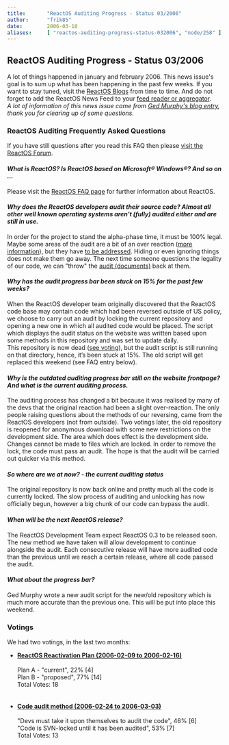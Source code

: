 ```yaml
---
title:       "ReactOS Auditing Progress - Status 03/2006"
author:      "frik85"
date:        2006-03-10
aliases:     [ "reactos-auditing-progress-status-032006", "node/258" ]
---
```


<h2>ReactOS Auditing Progress - Status 03/2006</h2>
<p>A lot of things happened in january and february 2006. This news issue's goal is to sum up what has been happening in the past few weeks. If you want to stay tuned, visit the <a href="http://blogs.reactos.org">ReactOS Blogs</a> from time to time. And do not forget to add the ReactOS News Feed to your <a href="http://en.wikipedia.org/wiki/RSS_%28file_format%29">feed reader or aggregator</a>.<br /><i>A lot of information of this news issue came from <a href="http://www.reactos.org/serendipity/index.php?/archives/26-ReactOS-audit-status.html">Ged Murphy's blog entry</a>, thank you for clearing up of some questions.</i></p>

<h3>ReactOS Auditing Frequently Asked Questions</h3>
<p>If you have still questions after you read this FAQ then please <a href="http://www.reactos.org/forum/">visit the ReactOS Forum</a>.</p>

<h4><i>What is ReactOS? Is ReactOS based on Microsoft® Windows®? And so on ...</i></h4>
<p>Please visit the <a href="[#link_about_userfaq]">ReactOS FAQ page</a> for further information about ReactOS.</p>

<h4><i>Why does the ReactOS developers audit their source code? Almost all other well known operating systems aren't (fully) audited either and are still in use.</i></h4>
<p>In order for the project to stand the alpha-phase time, it must be 100% legal. Maybe some areas of the audit are a bit of an over reaction (<a href="http://www.reactos.org/xhtml/en/news_page_14.html">more information</a>), but they have <a href="http://www.reactos.org/xhtml/en/news_page_15.html">to be addressed</a>. Hiding or even ignoring things does not make them go away. The next time someone questions the legality of our code, we can "throw" the <a href="http://www.reactos.org/wiki/index.php/Audit">audit (documents)</a> back at them.</p>

<h4><i>Why has the audit progress bar been stuck on 15% for the past few weeks?</i></h4>
<p>When the ReactOS developer team originally discovered that the ReactOS code base may contain code which had been reversed outside of US policy, we choose to carry out an audit by locking the current repository and opening a new one in which all audited code would be placed. The script which displays the audit status on the website was written based upon some methods in this repository and was set to update daily.<br />
This repository is now dead (<a href="http://www.reactos.org/forum/viewtopic.php?t=1675">see voting</a>), but the audit script is still running on that directory, hence, it’s been stuck at 15%. The old script will get replaced this weekend (see FAQ entry below). </p>

<h4><i>Why is the outdated auditing progress bar still on the website frontpage? And what is the current auditing process.</i></h4>
<p>The auditing process has changed a bit because it was realised by many of the devs that the original reaction had been a slight over-reaction. The only people raising questions about the methods of our reversing, came from the ReactOS developers (not from outside). 
Two votings later, the old repository is reopened for anonymous download with some new restrictions on the development side.
The area which does effect is the development side. Changes cannot be made to files which are locked. In order to remove the lock, the code must pass an audit. The hope is that the audit will be carried out quicker via this method.</p>

<h4><i>So where are we at now? - the current auditing status</i></h4>
<p>The original repository is now back online and pretty much all the code is currently locked. The slow process of auditing and unlocking has now officially begun, however a big chunk of our code can bypass the audit.</p>

<h4><i>When will be the next ReactOS release? </i></h4>
<p>The ReactOS Development Team expect ReactOS 0.3 to be released soon. 
The new method we have taken will allow development to continue alongside the audit. Each consecutive release will have more audited code than the previous until we reach a certain release, where all code passed the audit.</p>

<h4><i>What about the progress bar?</i></h4>
<p>Ged Murphy wrote a new audit script for the new/old repository which is much more accurate than the previous one. This will be put into place this weekend.</p>

<h3>Votings</h3>
<p>We had two votings, in the last two months:</p>
<ul><li><b><a href="http://www.reactos.org/forum/viewtopic.php?t=1675">ReactOS Reactivation Plan (2006-02-09 to 2006-02-16)</a></b><br />
<br />
Plan A - "current", 22% [4] <br />
Plan B - "proposed", 77% [14] <br />
Total Votes: 18<br />
<br>
<br />

</li>
<li><b><a href="http://www.reactos.org/forum/viewtopic.php?t=1729">Code audit method (2006-02-24 to 2006-03-03)</a></b><br />
<br />
"Devs must take it upon themselves to audit the code", 46% [6] <br />
"Code is SVN-locked until it has been audited", 53% [7] <br />
Total Votes: 13</li></ul>

